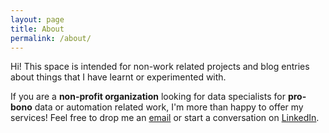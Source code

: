 ```yaml
---
layout: page
title: About
permalink: /about/
---
```


Hi! This space is intended for non-work related projects and blog entries about things that I have learnt or experimented with.

If you are a **non-profit organization** looking for data specialists for **pro-bono** data or automation related work, I'm more than happy to offer my services!
Feel free to drop me an [email](mailto:tyforfeedback@gmail.com) or start a conversation on [LinkedIn](https://www.linkedin.com/in/iiaen).
